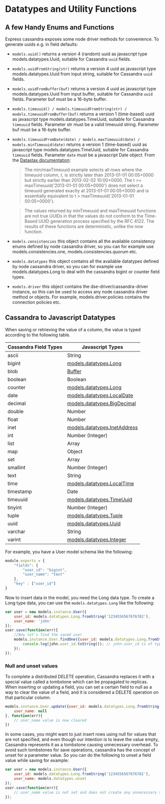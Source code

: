# Datatypes and Utility Functions

## A few Handy Enums and Functions

Express cassandra exposes some node driver methods for convenience. To generate uuids e.g. in field defaults:

*   `models.uuid()`
    returns a version 4 (random) uuid as javascript type models.datatypes.Uuid, suitable for Cassandra `uuid` fields.
*   `models.uuidFromString(str)`
    returns a version 4 uuid as javascript type models.datatypes.Uuid from input string, suitable for Cassandra `uuid` fields.
*   `models.uuidFromBuffer(buf)`
    returns a version 4 uuid as javascript type models.datatypes.Uuid from input buffer, suitable for Cassandra `uuid` fields. Parameter buf must be a 16-byte buffer.
*   `models.timeuuid() / models.timeuuidFromString(str) / models.timeuuidFromBuffer(buf)`
    returns a version 1 (time-based) uuid as javascript type models.datatypes.TimeUuid, suitable for Cassandra `timeuuid` fields. Parameter str must be a valid timeuuid string. Parameter buf must be a 16-byte buffer.
*   `models.timeuuidFromDate(date) / models.maxTimeuuid(date) / models.minTimeuuid(date)`
    returns a version 1 (time-based) uuid as javascript type models.datatypes.TimeUuid, suitable for Cassandra `timeuuid` fields. Parameter `date` must be a javascript Date object. From the [Datastax documentation](https://docs.datastax.com/en/cql/3.3/cql/cql_reference/timeuuid_functions_r.html):

    > The min/maxTimeuuid example selects all rows where the timeuuid column, t, is strictly later than 2013-01-01 00:05+0000 but strictly earlier than 2013-02-02 10:00+0000. The t >= maxTimeuuid('2013-01-01 00:05+0000') does not select a timeuuid generated exactly at 2013-01-01 00:05+0000 and is essentially equivalent to t > maxTimeuuid('2013-01-01 00:05+0000').

    > The values returned by minTimeuuid and maxTimeuuid functions are not true UUIDs in that the values do not conform to the Time-Based UUID generation process specified by the RFC 4122. The results of these functions are deterministic, unlike the now function.

*   `models.consistencies`
    this object contains all the available consistency enums defined by node cassandra driver, so you can for example use models.consistencies.one, models.consistencies.quorum etc.
*   `models.datatypes`
    this object contains all the available datatypes defined by node cassandra driver, so you can for example use
    models.datatypes.Long to deal with the cassandra bigint or counter field types.
*   `models.driver`
    this object contains the dse-driver/cassandra-driver instance, so this can be used to access any node cassandra driver method or objects. For example, models.driver.policies contains the connection policies etc.


## Cassandra to Javascript Datatypes

When saving or retrieving the value of a column, the value is typed according to the following table.

| Cassandra Field Types  |  Javascript Types                 |
|------------------------|-----------------------------------|
|     ascii              |     String                        |
|     bigint             |     [models.datatypes.Long](https://google.github.io/closure-library/api/goog.math.Long.html)|
|     blob               |     [Buffer](https://nodejs.org/api/buffer.html)|
|     boolean            |     Boolean                       |
|     counter            |     [models.datatypes.Long](https://google.github.io/closure-library/api/goog.math.Long.html)|
|     date               |     [models.datatypes.LocalDate](http://docs.datastax.com/en/developer/nodejs-driver/3.3/api/module.types/class.LocalDate/)|
|     decimal            |     [models.datatypes.BigDecimal](http://docs.datastax.com/en/developer/nodejs-driver/3.3/api/module.types/class.BigDecimal/)|
|     double             |     Number                        |
|     float              |     Number                        |
|     inet               |     [models.datatypes.InetAddress](http://docs.datastax.com/en/developer/nodejs-driver/3.3/api/module.types/class.InetAddress/)|
|     int                |     Number (Integer)              |
|     list               |     Array                         |
|     map                |     Object                        |
|     set                |     Array                         |
|     smallint           |     Number (Integer)|
|     text               |     String                        |
|     time               |     [models.datatypes.LocalTime](http://docs.datastax.com/en/developer/nodejs-driver/3.3/api/module.types/class.LocalTime/)|
|     timestamp          |     Date                          |
|     timeuuid           |     [models.datatypes.TimeUuid](http://docs.datastax.com/en/developer/nodejs-driver/3.3/api/module.types/class.TimeUuid/)|
|     tinyint            |     Number (Integer)|
|     tuple              |     [models.datatypes.Tuple](http://docs.datastax.com/en/developer/nodejs-driver/3.3/api/module.types/class.Tuple/)|
|     uuid               |     [models.datatypes.Uuid](http://docs.datastax.com/en/developer/nodejs-driver/3.3/api/module.types/class.Uuid/)|
|     varchar            |     String                        |
|     varint             |     [models.datatypes.Integer](http://docs.datastax.com/en/developer/nodejs-driver/3.3/api/module.types/class.Integer/)|


For example, you have a User model schema like the following:

```js
module.exports = {
    "fields": {
        "user_id": "bigint",
        "user_name": "text"
    },
    "key" : ["user_id"]
}
```

Now to insert data in the model, you need the Long data type. To create a Long type data, you can use the `models.datatypes.Long` like the following:

```js
var user = new models.instance.User({
    user_id: models.datatypes.Long.fromString('1234556567676782'),
    user_name: 'john'
});
user.save(function(err){
    //Now let's find the saved user
    models.instance.User.findOne({user_id: models.datatypes.Long.fromString('1234556567676782')}, function(err, john){
        console.log(john.user_id.toString()); // john.user_id is of type Long.
    });
});
```

### Null and unset values

To complete a distributed DELETE operation, Cassandra replaces it with a special value called a tombstone which can be propagated to replicas. When inserting or updating a field, you can set a certain field to null as a way to clear the value of a field, and it is considered a DELETE operation on that particular column.

```js
models.instance.User.update({user_id: models.datatypes.Long.fromString('1234556567676782')}, {
    user_name: null
}, function(err){
    // user_name value is now cleared
})
```

In some cases, you might want to just insert rows using null for values that are not specified, and even though our intention is to leave the value empty, Cassandra represents it as a tombstone causing unnecessary overhead. To avoid such tombstones for save operations, cassandra has the concept of unset for a parameter value. So you can do the following to unset a field value while saving for example:

```js
var user = new models.instance.User({
    user_id: models.datatypes.Long.fromString('1234556567676782'),
    user_name: models.datatypes.unset
});
user.save(function(err){
    // user_name value is not set and does not create any unnecessary tombstone overhead
});
```
